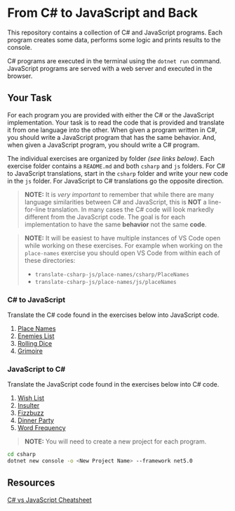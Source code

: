 # From C# to JavaScript and Back

This repository contains a collection of C# and JavaScript programs. Each program creates some data, performs some logic and prints results to the console.

C# programs are executed in the terminal using the `dotnet run` command. JavaScript programs are served with a web server and executed in the browser.

## Your Task

For each program you are provided with either the C# or the JavaScript implementation. Your task is to read the code that is provided and translate it from one language into the other. When given a program written in C#, you should write a JavaScript program that has the same behavior. And, when given a JavaScript program, you should write a C# program.

The individual exercises are organized by folder _(see links below)_. Each exercise folder contains a `README.md` and both `csharp` and `js` folders. For C# to JavaScript translations, start in the `csharp` folder and write your new code in the `js` folder. For JavaScript to C# translations go the opposite direction.

> **NOTE:** It is _very important_ to remember that while there are many language similarities between C# and JavaScript, this is **NOT** a line-for-line translation. In many cases the C# code will look markedly different from the JavaScript code. The goal is for each implementation to have the same **behavior** not the same **code**.

> **NOTE:** It will be easiest to have multiple instances of VS Code open while working on these exercises. For example when working on the `place-names` exercise you should open VS Code from within each of these directories:  
> * `translate-csharp-js/place-names/csharp/PlaceNames`
> * `translate-csharp-js/place-names/js/placeNames`

### C# to JavaScript

Translate the C# code found in the exercises below into JavaScript code.

1. [Place Names](./place-names/)
1. [Enemies List](./enemies-list/)
1. [Rolling Dice](./rolling-dice/)
1. [Grimoire](./grimoire/)

### JavaScript to C#

Translate the JavaScript code found in the exercises below into C# code.

1. [Wish List](./wish-list/)
1. [Insulter](./insulter)
1. [Fizzbuzz](./fizzbuzz)
1. [Dinner Party](./dinner-party)
1. [Word Frequency](./word-frequency)

> **NOTE:** You will need to create a new project for each program.

```sh
cd csharp
dotnet new console -o <New Project Name> --framework net5.0
```

## Resources

[C# vs JavaScript Cheatsheet](./CSHARP_JAVASCRIPT_COMPARISON.md)
